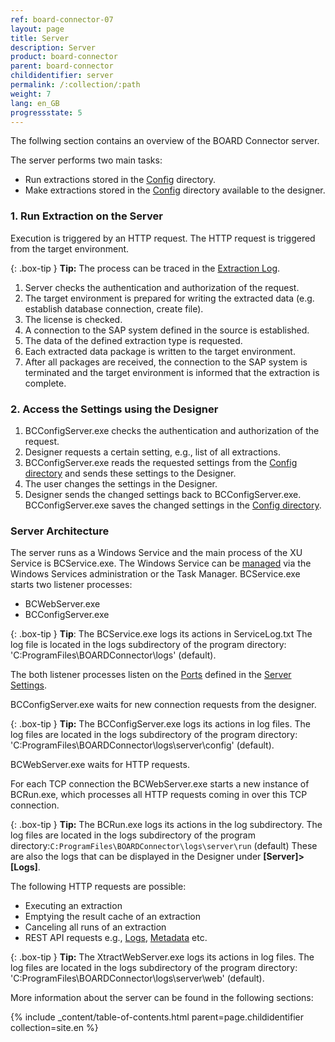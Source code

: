 ```yaml
---
ref: board-connector-07
layout: page
title: Server
description: Server
product: board-connector
parent: board-connector
childidentifier: server
permalink: /:collection/:path
weight: 7
lang: en_GB
progressstate: 5
---
```


The follwing section contains an overview of the BOARD Connector server.

The server performs two main tasks:

- Run extractions stored in the [Config](./advanced-techniques/backup-and-migration#configuration-files) directory. 
- Make extractions stored in the [Config](./advanced-techniques/backup-and-migration#configuration-files) directory available to the designer.

### 1. Run Extraction on the Server

Execution is triggered by an HTTP request. The HTTP request is triggered from the target environment. 

{: .box-tip }
**Tip:** The process can be traced in the [Extraction Log](./logging/extraction-logging).

1. Server checks the authentication and authorization of the request.
2. The target environment is prepared for writing the extracted data (e.g. establish database connection, create file).
3. The license is checked.
4. A connection to the SAP system defined in the source is established.
5. The data of the defined extraction type is requested.
6. Each extracted data package is written to the target environment.
7. After all packages are received, the connection to the SAP system is terminated and the target environment is informed that the extraction is complete.

### 2. Access the Settings using the Designer

1. BCConfigServer.exe checks the authentication and authorization of the request.
2. Designer requests a certain setting, e.g., list of all extractions. 
3. BCConfigServer.exe reads the requested settings from the [Config directory](./advanced-techniques/backup-and-migration#configuration-files) and sends these settings to the Designer.
4. The user changes the settings in the Designer.
5. Designer sends the changed settings back to BCConfigServer.exe. BCConfigServer.exe saves the changed settings in the [Config directory](./advanced-techniques/backup-and-migration#configuration-files).

### Server Architecture

The server runs as a Windows Service and the main process of the XU Service is BCService.exe. The Windows Service can be [managed](./server/start-server) via the Windows Services administration or the Task Manager.
BCService.exe starts two listener processes:
- BCWebServer.exe
- BCConfigServer.exe

{: .box-tip }
**Tip**: The BCService.exe logs its actions in ServiceLog.txt 
The log file is located in the logs subdirectory of the program directory: 'C:ProgramFiles\BOARDConnector\logs' (default).


The both listener processes listen on the [Ports](./server/ports) defined in the [Server Settings](./server/server-settings).

BCConfigServer.exe waits for new connection requests from the designer. 

{: .box-tip }
**Tip:** The BCConfigServer.exe logs its actions in log files. 
The log files are located in the logs subdirectory of the program directory: 'C:ProgramFiles\BOARDConnector\logs\server\config' (default).

BCWebServer.exe waits for HTTP requests. 

For each TCP connection the BCWebServer.exe starts a new instance of BCRun.exe, which processes all HTTP requests coming in over this TCP connection.

{: .box-tip }
**Tip:** The BCRun.exe logs its actions in the log subdirectory. 
The log files are located in the logs subdirectory of the program directory:`C:ProgramFiles\BOARDConnector\logs\server\run` (default) 
These are also the logs that can be displayed in the Designer under **[Server]>[Logs]**.

The following HTTP requests are possible:
- Executing an extraction
- Emptying the result cache of an extraction
- Canceling all runs of an extraction
- REST API requests e.g., [Logs](./logging/logging-access-via-http), [Metadata](./advanced-techniques/metadata-access-via-http) etc.

{: .box-tip }
**Tip:** The XtractWebServer.exe logs its actions in log files. 
The log files are located in the logs subdirectory of the program directory: 'C:ProgramFiles\BOARDConnector\logs\server\web' (default).

More information about the server can be found in the following sections:

{% include _content/table-of-contents.html parent=page.childidentifier collection=site.en %}
